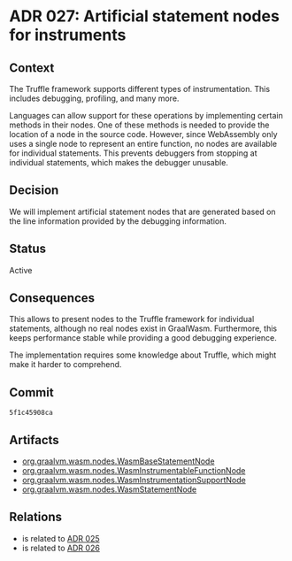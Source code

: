 # ADR 027: Artificial statement nodes for instruments

## Context

The Truffle framework supports different types of instrumentation.
This includes debugging, profiling, and many more.

Languages can allow support for these operations by implementing certain methods in their nodes.
One of these methods is needed to provide the location of a node in the source code.
However, since WebAssembly only uses a single node to represent an entire function, no nodes are available for individual statements. 
This prevents debuggers from stopping at individual statements, which makes the debugger unusable.

## Decision

We will implement artificial statement nodes that are generated based on the line information provided by the debugging information.

## Status

Active

## Consequences

This allows to present nodes to the Truffle framework for individual statements, although no real nodes exist in GraalWasm.
Furthermore, this keeps performance stable while providing a good debugging experience.

The implementation requires some knowledge about Truffle, which might make it harder to comprehend.

## Commit

`5f1c45908ca`

## Artifacts

- [org.graalvm.wasm.nodes.WasmBaseStatementNode](../../src/org.graalvm.wasm/src/org/graalvm/wasm/nodes/WasmBaseStatementNode.java)
- [org.graalvm.wasm.nodes.WasmInstrumentableFunctionNode](../../src/org.graalvm.wasm/src/org/graalvm/wasm/nodes/WasmInstrumentableFunctionNode.java)
- [org.graalvm.wasm.nodes.WasmInstrumentationSupportNode](../../src/org.graalvm.wasm/src/org/graalvm/wasm/nodes/WasmInstrumentationSupportNode.java)
- [org.graalvm.wasm.nodes.WasmStatementNode](../../src/org.graalvm.wasm/src/org/graalvm/wasm/nodes/WasmStatementNode.java)

## Relations

- is related to [ADR 025](./adr-025.md)
- is related to [ADR 026](./adr-026.md)